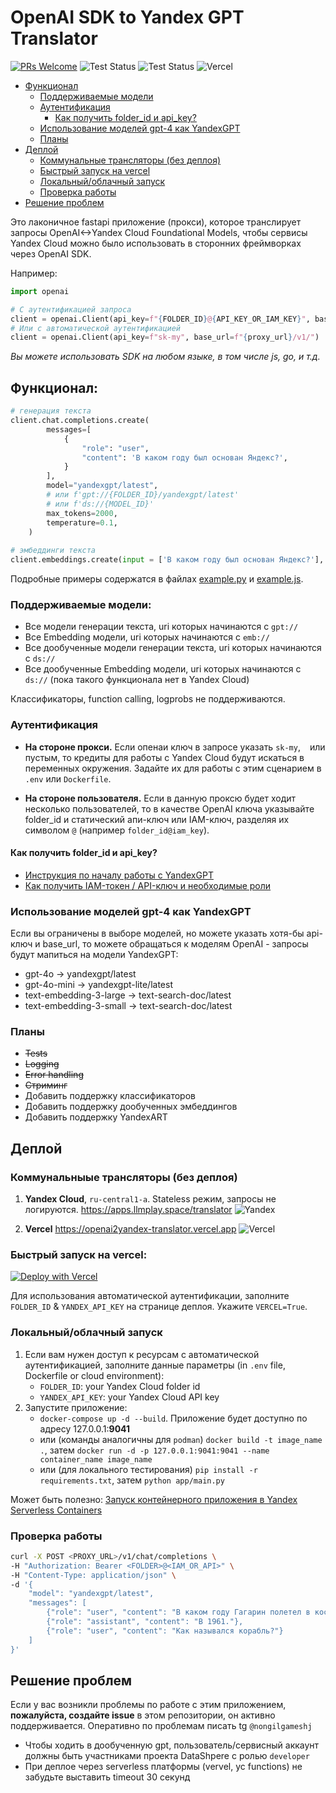 # OpenAI SDK to Yandex GPT Translator

[![PRs Welcome](https://img.shields.io/badge/PRs-welcome-brightgreen.svg?style=flat-square)](http://makeapullrequest.com)
![Test Status](https://github.com/all-mute/openai2yandex_translator/actions/workflows/docker-image.yml/badge.svg)
![Test Status](https://github.com/all-mute/openai2yandex_translator/actions/workflows/python-app.yml/badge.svg)
![Vercel](https://vercelbadge.vercel.app/api/all-mute/openai2yandex_translator)

- [Функционал](#функционал)
    - [Поддерживаемые модели](#поддерживаемые-модели)
    - [Аутентификация](#аутентификация)
        - [Как получить folder_id и api_key?](#как-получить-folder_id-и-api_key)
    - [Использование моделей gpt-4 как YandexGPT](#использование-моделей-gpt-4-как-yandexgpt)
    - [Планы](#планы)
- [Деплой](#деплой)
    - [Коммунальные трансляторы (без деплоя)](#коммунальные-трансляторы-без-деплоя)
    - [Быстрый запуск на vercel](#быстрый-запуск-на-vercel)
    - [Локальный/облачный запуск](#локальный-облачный-запуск)
    - [Проверка работы](#проверка-работы)
- [Решение проблем](#решение-проблем)


Это лаконичное fastapi приложение (прокси), которое транслирует запросы OpenAI<->Yandex Cloud Foundational Models, чтобы сервисы Yandex Cloud можно было использовать в сторонних фреймворках через OpenAI SDK. 

Например:

```python
import openai

# С аутентификацией запроса
client = openai.Client(api_key=f"{FOLDER_ID}@{API_KEY_OR_IAM_KEY}", base_url=f"{proxy_url}/v1/")
# Или с автоматической аутентификацией
client = openai.Client(api_key=f"sk-my", base_url=f"{proxy_url}/v1/")
```

*Вы можете использовать SDK на любом языке, в том числе js, go, и т.д.*

## Функционал:

```python
# генерация текста
client.chat.completions.create(
        messages=[
            {
                "role": "user",
                "content": 'В каком году был основан Яндекс?',
            }
        ],
        model="yandexgpt/latest", 
        # или f'gpt://{FOLDER_ID}/yandexgpt/latest' 
        # или f'ds://{MODEL_ID}'
        max_tokens=2000,
        temperature=0.1,
    )
    
# эмбеддинги текста
client.embeddings.create(input = ['В каком году был основан Яндекс?'], model='text-search-doc/latest').data[0].embedding # или model=f'emb://{FOLDER_ID}/text-search-doc/latest'
```

Подробные примеры содержатся в файлах [example.py](examples/example.py) и [example.js](examples/example.js).

### Поддерживаемые модели:

* Все модели генерации текста, uri которых начинаются с `gpt://`
* Все Embedding модели, uri которых начинаются с `emb://`
* Все дообученные модели генерации текста, uri которых начинаются с `ds://`
* Все дообученные Embedding модели, uri которых начинаются с `ds://` (пока такого функционала нет в Yandex Cloud)

Классификаторы, function calling, logprobs не поддерживаются.

### Аутентификация

* **На стороне прокси.** Если опенаи ключ в запросе указать `sk-my`, ` ` или пустым, то кредиты для работы с Yandex Cloud будут искаться в переменных окружения. Задайте их для работы с этим сценарием в `.env` или `Dockerfile`.

* **На стороне пользователя.** Если в данную проксю будет ходит несколько пользователей, то в качестве OpenAI ключа указывайте folder_id и статический апи-ключ или IAM-ключ, разделяя их символом `@` (например `folder_id@iam_key`).

#### Как получить folder_id и api_key?

* [Инструкция по началу работы с YandexGPT](https://yandex.cloud/ru/docs/foundation-models/quickstart/yandexgpt#before-begin)
* [Как получить IAM-токен / API-ключ и необходимые роли](https://yandex.cloud/ru/docs/foundation-models/api-ref/authentication#yandex-account_1)

### Использование моделей gpt-4 как YandexGPT

Если вы ограничены в выборе моделей, но можете указать хотя-бы api-ключ и base_url, то можете обращаться к моделям OpenAI - запросы будут мапиться на модели YandexGPT:
- gpt-4o -> yandexgpt/latest
- gpt-4o-mini -> yandexgpt-lite/latest
- text-embedding-3-large -> text-search-doc/latest
- text-embedding-3-small -> text-search-doc/latest

### Планы

* ~~Tests~~
* ~~Logging~~
* ~~Error handling~~
* ~~Стриминг~~
* Добавить поддержку классификаторов
* Добавить поддержку дообученных эмбеддингов
* Добавить поддержку YandexART

## Деплой

### Коммунальныые трансляторы (без деплоя)

1. **Yandex Cloud**, `ru-central1-a`. Stateless режим, запросы не логируются. https://apps.llmplay.space/translator ![Yandex](https://apps.llmplay.space/translator/badge)

2. **Vercel** https://openai2yandex-translator.vercel.app ![Vercel](https://openai2yandex-translator.vercel.app/badge)


### Быстрый запуск на vercel:

[![Deploy with Vercel](https://vercel.com/button)](https://vercel.com/new/clone?repository-url=https%3A%2F%2Fgithub.com%2Fall-mute%2Fyagpt2openai_translator)

Для использования автоматической аутентификации, заполните `FOLDER_ID` & `YANDEX_API_KEY` на странице деплоя. Укажите `VERCEL=True`.

### Локальный/облачный запуск

1. Если вам нужен доступ к ресурсам с автоматической аутентификацией, заполните данные параметры (in `.env` file, Dockerfile or cloud environment):
    - `FOLDER_ID`: your Yandex Cloud folder id
    - `YANDEX_API_KEY`: your Yandex Cloud API key
2. Запустите приложение:
    - `docker-compose up -d --build`. Приложение будет доступно по адресу 127.0.0.1:**9041**
    - или (команды аналогичны для `podman`) `docker build -t image_name .`, затем `docker run -d -p 127.0.0.1:9041:9041 --name container_name image_name` 
    - или (для локального тестирования) `pip install -r requirements.txt`, затем `python app/main.py`

Может быть полезно: [Запуск контейнерного приложения в Yandex Serverless Containers](https://yandex.cloud/ru/docs/tutorials/serverless/deploy-app-container)

### Проверка работы

```bash
curl -X POST <PROXY_URL>/v1/chat/completions \
-H "Authorization: Bearer <FOLDER>@<IAM_OR_API>" \
-H "Content-Type: application/json" \
-d '{
    "model": "yandexgpt/latest",
    "messages": [
        {"role": "user", "content": "В каком году Гагарин полетел в космос?"},
        {"role": "assistant", "content": "В 1961."},
        {"role": "user", "content": "Как назывался корабль?"}
    ]
}'
```

## Решение проблем

Если у вас возникли проблемы по работе с этим приложением, **пожалуйста, создайте issue** в этом репозитории, он активно поддерживается. Оперативно по проблемам писать tg `@nongilgameshj`

* Чтобы ходить в дообученную gpt, пользователь/сервисный аккаунт должны быть участниками проекта DataShpere с ролью `developer`
* При деплое через serverless платформы (vervel, yc functions) не забудьте выставить timeout 30 секунд
